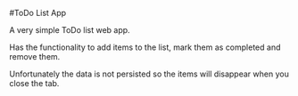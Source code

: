 #ToDo List App

A very simple ToDo list web app.

Has the functionality to add items to the list, mark them as completed and remove them.

Unfortunately the data is not persisted so the items will disappear when you close the tab. 